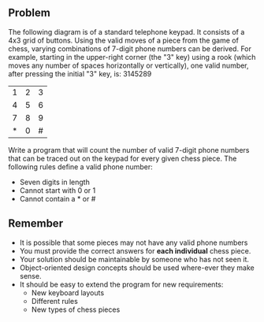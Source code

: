 ## Problem

The following diagram is of a standard telephone keypad. It consists of a 4x3 grid of buttons. Using the valid moves of a piece from the game of chess, varying combinations of 7-digit phone numbers can be derived. For example, starting in the upper-right corner (the "3" key) using a rook (which moves any number of spaces horizontally or vertically), one valid number, after pressing the initial "3" key, is: 3145289


|   |   |   |
|---|---|---|
| 1 | 2 | 3 |
| 4 | 5 | 6 |
| 7 | 8 | 9 |
| * | 0 | # |

Write a program that will count the number of valid 7-digit phone numbers that can be traced out on the keypad for every given chess piece. The following rules define a valid phone number:

* Seven digits in length
* Cannot start with 0 or 1
* Cannot contain a * or #

## Remember
* It is possible that some pieces may not have any valid phone numbers
* You must provide the correct answers for **each individual** chess piece.
* Your solution should be maintainable by someone who has not seen it.
* Object-oriented design concepts should be used where-ever they make sense.
* It should be easy to extend the program for new requirements:
    * New keyboard layouts
    * Different rules
    * New types of chess pieces

